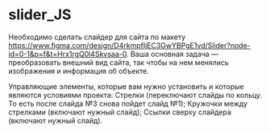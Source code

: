 # slider_JS
Необходимо сделать слайдер для сайта по макету https://www.figma.com/design/D4rkmpfIjEC3GwYBPgE1vd/Slider?node-id=0-1&p=f&t=Hrx1rgQ0l4Skvsaa-0.
Ваша основная задача — преобразовать внешний вид сайта, так чтобы на нем менялись изображения и информация об объекте. 

Управляющие элементы, которые вам нужно установить и которые являются условиями проекта:
Стрелки (переключают слайды по кольцу. То есть после слайда №3 снова пойдет слайд №1);
Кружочки между стрелками (включают нужный слайд);
Ссылки сверху слайдера (включают нужный слайд).
